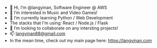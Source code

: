- 👋 Hi, I’m @langyinan, Software Engineer @ AWS
- 👀 I’m interested in Music and Video Games! 
- 🌱 I’m currently learning Python / Web Development
- The stacks that I'm using: React / Node.js / Flask
- 💞️ I’m looking to collaborate on any intersting projects!
- 📫 langyinan88@gmail.com 
- In the mean time, check out my main page here: https://langyinan.com
